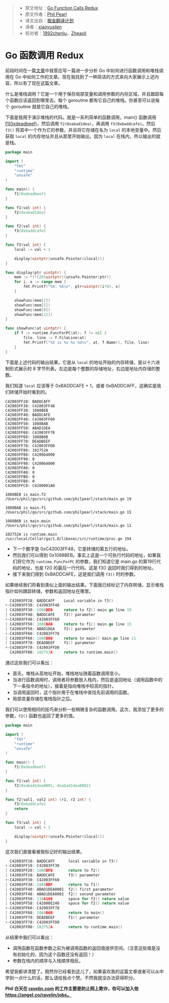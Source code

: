 > * 原文地址：[Go Function Calls Redux](https://hackernoon.com/go-function-calls-redux-609fdd1c90fd#.jsh5r78wp)
> * 原文作者：[Phil Pearl](https://hackernoon.com/@philpearl?source=post_header_lockup)
> * 译文出自：[掘金翻译计划](https://github.com/xitu/gold-miner)
> * 译者：[xiaoyusilen](http://xiaoyu.world)
> * 校对者：[1992chenlu](https://github.com/1992chenlu)，[Zheaoli](https://github.com/Zheaoli)

# Go 函数调用 Redux #

前段时间在一篇[文章](https://syslog.ravelin.com/anatomy-of-a-function-call-in-go-f6fc81b80ecc#.gpqsgzmjc)中我答应写一篇进一步分析 Go 中如何进行函数调用和堆栈调用在 Go 中如何工作的文章。现在我找到了一种简洁的方式来向大家展示上述内容，所以有了现在这篇文章。

什么是堆栈调用？它是一个用于保存局部变量和调用参数的内存区域，并且跟踪每个函数应该返回到哪里去。每个 goroutine 都有它自己的堆栈。你甚至可以说每个 goroutine 就是它自己的堆栈。

下面是我用于演示堆栈的代码。就是一系列简单的函数调用，main() 函数调用 [f1(0xdeadbeef)](https://en.wikipedia.org/wiki/Hexspeak)，然后调用 `f2(0xabad1dea)`，再调用 `f3(0xbaddcafe)`。然后 `f3()` 将其中一个作为它的参数，并且将它存储在名为 `local` 的本地变量中。然后获取 `local` 的内存地址并且从那里开始输出。因为 `local` 在栈内，所以输出的就是栈。

```go
package main

import (
	"fmt"
	"runtime"
	"unsafe"
)

func main() {
	f1(0xdeadbeef)
}

func f1(val int) {
	f2(0xabad1dea)
}

func f2(val int) {
	f3(0xbaddcafe)
}

func f3(val int) {
	local := val + 1

	display(uintptr(unsafe.Pointer(&local)))
}

func display(ptr uintptr) {
	mem := *(*[20]uintptr)(unsafe.Pointer(ptr))
	for i, x := range mem {
		fmt.Printf("%X: %X\n", ptr+uintptr(i*8), x)
	}

	showFunc(mem[2])
	showFunc(mem[5])
	showFunc(mem[8])
	showFunc(mem[11])
}

func showFunc(at uintptr) {
	if f := runtime.FuncForPC(at); f != nil {
		file, line := f.FileLine(at)
		fmt.Printf("%X is %s %s %d\n", at, f.Name(), file, line)
	}
}
```

下面是上述代码的输出结果。它是从 `local` 的地址开始的内存转储，是以十六进制形式展示的 8 字节列表。左边是每个整数的存储地址，右边是地址内存储的整数。

我们知道 `local` 应该等于 0xBADDCAFE + 1，或者 0xBADDCAFF，这确实是我们转储开始时看到的。

```
C42003FF28: BADDCAFF
C42003FF30: C42003FF48
C42003FF38: 1088BEB
C42003FF40: BADDCAFE
C42003FF48: C42003FF60
C42003FF50: 1088BAB
C42003FF58: ABAD1DEA
C42003FF60: C42003FF78
C42003FF68: 1088B6B
C42003FF70: DEADBEEF
C42003FF78: C42003FFD0
C42003FF80: 102752A
C42003FF88: C420064000
C42003FF90: 0
C42003FF98: C420064000
C42003FFA0: 0
C42003FFA8: 0
C42003FFB0: 0
C42003FFB8: 0
C42003FFC0: C4200001A0

1088BEB is main.f2 /Users/phil/go/src/github.com/philpearl/stack/main.go 19

1088BAB is main.f1 /Users/phil/go/src/github.com/philpearl/stack/main.go 15

1088B6B is main.main /Users/phil/go/src/github.com/philpearl/stack/main.go 11

102752A is runtime.main /usr/local/Cellar/go/1.8/libexec/src/runtime/proc.go 194
```

- 下一个数字是 0xC42003FF48，它是转储的第五行的地址。
- 然后我们可以得到 0x1088BEB。事实上这是一个可执行代码的地址，如果我们将它作为 `runtime.FuncForPC` 的参数，我们知道它是 main.go 的第19行代码的地址，也是 f2() 的最后一行代码。这是 f3() 返回时我们得到的地址。
- 接下来我们得到 0xBADDCAFE，这是我们调用 `f3()` 时的参数。

如果继续我们将看到类似上面的输出结果。下面我已经标记了内存转储，显示堆栈指针如何跟踪转储，参数和返回地址在哪里。

```go
  C42003FF28: BADDCAFF    Local variable in f3()
+-C42003FF30: C42003FF48 
| C42003FF38: 1088BEB     return to f2() main.go line 19
| C42003FF40: BADDCAFE    f3() parameter
+-C42003FF48: C42003FF60
| C42003FF50: 1088BAB     return to f1() main.go line 15
| C42003FF58: ABAD1DEA    f2() parameter
+-C42003FF60: C42003FF78
| C42003FF68: 1088B6B     return to main() main.go line 11
| C42003FF70: DEADBEEF    f1() parameter
+-C42003FF78: C42003FFD0
  C42003FF80: 102752A     return to runtime.main()
```

通过这些我们可以看出：

- 首先，堆栈从高地址开始，堆栈地址随着函数调用变小。
- 当进行函数调用时，调用者将参数放入栈内，然后是返回地址（调用函数中的下一条指令的地址），接着是指向堆栈中较高的指针。
- 当调用返回时，这个指针用于在堆栈中查找先前调用的函数。
- 局部变量存储在堆栈指针之后。

我们可以使用相同的技巧来分析一些稍微复杂的函数调用。这次，我添加了更多的参数，`f2()` 函数也返回了更多的值。

```go
package main

import (
	"fmt"
	"runtime"
	"unsafe"
)

func main() {
	f1(0xdeadbeef)
}

func f1(val int) {
	f2(0xabad1dea0001, 0xabad1dea0002)
}

func f2(val1, val2 int) (r1, r2 int) {
	f3(0xbaddcafe)
	return
}

func f3(val int) {
	local := val + 1

	display(uintptr(unsafe.Pointer(&local)))
}
```

这次我们直接看被我标记好的输出结果。

```go
  C42003FF10: BADDCAFF      local variable in f3()
+-C42003FF18: C42003FF30
| C42003FF20: 1088BFB       return to f2()
| C42003FF28: BADDCAFE      f3() parameter
+-C42003FF30: C42003FF60
| C42003FF38: 1088BBF       return to f1()
| C42003FF40: ABAD1DEA0001  f2() first parameter
| C42003FF48: ABAD1DEA0002  f2() second parameter
| C42003FF50: 110A100       space for f2() return value
| C42003FF58: C42000E240    space for f2() return value
+-C42003FF60: C42003FF78
| C42003FF68: 1088B6B       return to main()
| C42003FF70: DEADBEEF      f1() parameter
+-C42003FF78: C42003FFD0
  C42003FF80: 102752A       return to runtime.main()
```

从结果中我们可以看出：

- 调用函数在函数参数之前为被调用函数的返回值提供空间。（注意这些值是没有初始化的，因为这个函数还没有返回！）
- 参数在栈内的顺序与入栈顺序相反。

希望我都讲清楚了。既然你已经看到这儿了，如果喜欢我的这篇文章或者可以从中学到一点什么的话，那么请给我点个赞。不然我就没办法获得积分。

**Phil 白天在 [ravelin.com](https://ravelin.com) 的工作主要是防止网上欺诈，你可以加入他 https://angel.co/ravelin/jobs。**